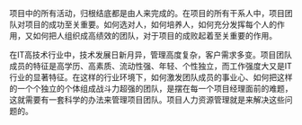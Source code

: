 
项目中的所有活动，归根结底都是由人来完成的。在项目的所有干系人中，项目团队对项目的成功至关重要。如何选对人，如何培养人，如何充分发挥每个人的作用，又如何把人组织成高绩效的团队，对于项目的成败起着至关重要的作用。

在IT高技术行业中，技术发展日新月异，管理高度复杂，客户需求多变。项目团队成员的特征是高学历、高素质、流动性强、年轻、个性独立，而工作强度大又是IT行业的显著特征。在这样的行业环境下，如何激发团队成员的事业心、如何把这样的一个个独立的个体组成战斗力超强的团队，是摆在每一个项目经理面前的难题，这就需要有一套科学的办法来管理项目团队。项目人力资源管理就是来解决这些问题的。
